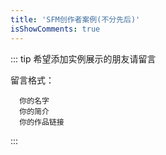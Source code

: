 ```yaml
---
title: 'SFM创作者案例(不分先后)'
isShowComments: true
---
```


<up-example></up-example>

::: tip 希望添加实例展示的朋友请留言


留言格式：
```
  你的名字
  你的简介
  你的作品链接
```
:::